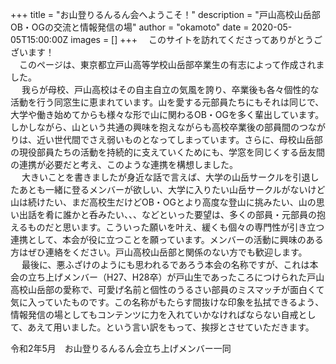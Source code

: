 +++ 
title = "お山登りるんるん会へようこそ！" 
description = "戸山高校山岳部OB・OGの交流と情報発信の場"
author = "okamoto" 
date = 2020-05-05T15:00:00Z 
images = []
+++
&emsp;このサイトを訪れてくださってありがとうございます！  
&emsp;このページは、東京都立戸山高等学校山岳部卒業生の有志によって作成されました。  
&emsp; 我らが母校、戸山高校はその自主自立の気風を誇り、卒業後も各々個性的な活動を行う同窓生に恵まれています。山を愛する元部員たちにもそれは同じで、大学や働き始めてからも様々な形で山に関わるOB・OGを多く輩出しています。しかしながら、山という共通の興味を抱えながらも高校卒業後の部員間のつながりは、近い世代間でさえ弱いものとなってしまっています。さらに、母校山岳部の現役部員たちの活動を持続的に支えていくためにも、学窓を同じくする岳友間の連携が必要だと考え、このような連携を構想しました。  
&emsp; 大きいことを書きましたが身近な話で言えば、大学の山岳サークルを引退したあとも一緒に登るメンバーが欲しい、大学に入りたい山岳サークルがないけど山は続けたい、まだ高校生だけどOB・OGとより高度な登山に挑みたい、山の思い出話を肴に誰かと呑みたい、、、などといった要望は、多くの部員・元部員の抱えるものだと思います。こういった願いを叶え、緩くも個々の専門性が引き立つ連携として、本会が役に立つことを願っています。メンバーの活動に興味のある方はぜひ連絡をください。戸山高校山岳部と関係のない方でも歓迎します。  
 &emsp; 最後に、悪ふざけのようにも思われるであろう本会の名称ですが、これは本会の立ち上げメンバー（H27、H28卒）が戸山生であったころにつけられた戸山高校山岳部の愛称で、可愛げ名前と個性のうるさい部員のミスマッチが面白くて気に入っていたものです。この名称がもたらす間抜けな印象を払拭できるよう、情報発信の場としてもコンテンツに力を入れていかなければならない自戒として、あえて用いました。という言い訳をもって、挨拶とさせていただきます。

令和2年5月　お山登りるんるん会立ち上げメンバー一同
